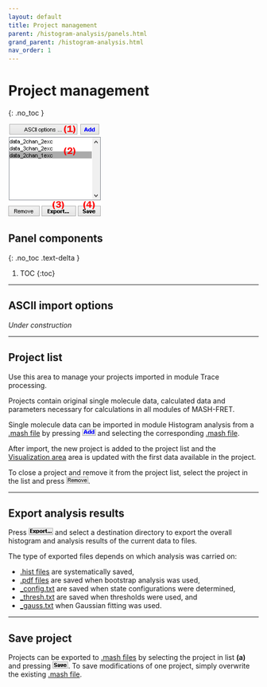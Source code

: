 ```yaml
---
layout: default
title: Project management
parent: /histogram-analysis/panels.html
grand_parent: /histogram-analysis.html
nav_order: 1
---
```


# Project management
{: .no_toc }

<a href="../../assets/images/gui/HA-area-project-management.png"><img src="../../assets/images/gui/HA-area-project-management.png" style="max-width: 186px;"/></a>

## Panel components
{: .no_toc .text-delta }

1. TOC
{:toc}


---

## ASCII import options

*Under construction*


---

## Project list

Use this area to manage your projects imported in module Trace processing.

Projects contain original single molecule data, calculated data and parameters necessary for calculations in all modules of MASH-FRET.

Single molecule data can be imported in module Histogram analysis from a 
[.mash file](../../output-files/mash-mash-project.html) by pressing 
![Add](../../assets/images/gui/HA-but-add.png "Add") and selecting the corresponding 
[.mash file](../../output-files/mash-mash-project.html "Add").

After import, the new project is added to the project list and the 
[Visualization area](panel-visualization-area.html) area is updated with the first data available in the project.

To close a project and remove it from the project list, select the project in the list and press 
![Remove](../../assets/images/gui/HA-but-remove.png "Remove").


---

## Export analysis results

Press 
![Export...](../../assets/images/gui/HA-but-export3p.png "Export...") and select a destination directory to export the overall histogram and analysis results of the current data to files.

The type of exported files depends on which analysis was carried on: 
* [.hist files](../../output-files/hist-histograms.html) are systematically saved, 
* [.pdf files](../../output-files/pdf-histogram-analysis-figures.html) are saved when bootstrap analysis was used, 
* [_config.txt](../../output-files/txt-histogram-state-configurations.html) are saved when state configurations were determined, 
* [_thresh.txt](../../output-files/txt-histogram-gaussian-populations.html) are saved when thresholds were used, and 
* [_gauss.txt](../../output-files/txt-histogram-gaussian-populations.) when Gaussian fitting was used.


---

## Save project

Projects can be exported to 
[.mash files](../../output-files/mash-mash-project.html) by selecting the project in list **(a)** and pressing 
![Save](../../assets/images/gui/HA-but-save.png "Save").
To save modifications of one project, simply overwrite the existing 
[.mash file](../../output-files/mash-mash-project.html).

